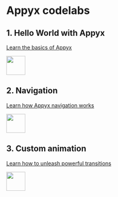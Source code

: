 # Appyx codelabs

## 1. Hello World with Appyx

[Learn the basics of Appyx](https://bumble-tech.github.io/appyx-codelabs/appyx-hello-world)

<img src="https://bumble-tech.github.io/appyx-codelabs/appyx-hello-world/img/25d3590a0a4b972b.png" width="50">


## 2. Navigation

[Learn how Appyx navigation works](https://bumble-tech.github.io/appyx-codelabs/appyx-navigation)

<img src="https://bumble-tech.github.io/appyx-codelabs/appyx-navigation/img/4f80041f1cfd2f7e.gif" width="50">


## 3. Custom animation

[Learn how to unleash powerful transitions](https://bumble-tech.github.io/appyx-codelabs/appyx-custom-animation)

<img src="https://bumble-tech.github.io/appyx-codelabs/appyx-custom-animation/img/e1c53888614e145.gif" width="50">

